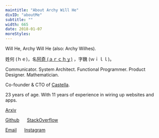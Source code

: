 ```yaml
---
maintitle: "About Archy Will He"
divID: "aboutMe"
subtitle: ""
width: 665
date: 2018-01-07
moreStyles:
---
```


Will He, Archy Will He (also: Archy Wilhes).

姓何 (ｈｅ)，名[阿奇 (ａｒｃｈｙ)](\351\230\277\345\245\207.txt") ，字魏 (ｗｉｌｌ)。

Communicator. System Architect. Functional Programmer. Product Designer. Mathematician.

Co-founder & CTO of [Castella](http://castella.art/).

23 years of age. With 11 years of experience in wiring up websites and apps.

<a style="margin-right:20px" target="_blank" href="https://arxiv.org/search/?query=Wilhes%2C+Archy&searchtype=author&order=-announced_date_first&size=50">Arxiv
</a>
<!-- <a style="margin-right:20px" target="_blank" href="http://twitter.com/archywillhe">Twitter</a> -->
<a style="margin-right:20px" target="_blank" href="http://github.com/archywillhe">Github</a>
<a style="margin-right:20px" target="_blank" href="https://stackoverflow.com/users/2041954/archy-wilhes-%E9%AD%8F%E4%BD%95">StackOverflow</a>
<!-- <a style="margin-right:20px" target="_blank" href="https://news.ycombinator.com/user?id=archibaldJ">HN</a> -->
<a style="margin-right:20px" target="_blank" href="http://0a.io/mail.txt">Email</a>
<a style="margin-right:20px" target="_blank" href="http://instagram.com/getmecube">Instagram</a>
